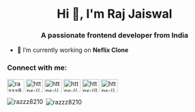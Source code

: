 <h1 align="center">Hi 👋, I'm Raj Jaiswal</h1>
<h3 align="center">A passionate frontend developer from India</h3>



- 🔭 I’m currently working on **Neflix Clone**

<h3 align="left">Connect with me:</h3>
<p align="left">
<a href="https://twitter.com/razzz8210" target="blank"><img align="center" src="https://raw.githubusercontent.com/rahuldkjain/github-profile-readme-generator/master/src/images/icons/Social/twitter.svg" alt="razzz8210" height="30" width="40" /></a>
<a href="https://linkedin.com/in/https://www.linkedin.com/in/raj-jaiswal-613774299/" target="blank"><img align="center" src="https://raw.githubusercontent.com/rahuldkjain/github-profile-readme-generator/master/src/images/icons/Social/linked-in-alt.svg" alt="https://www.linkedin.com/in/raj-jaiswal-613774299/" height="30" width="40" /></a>
<a href="https://instagram.com/https://www.instagram.com/whyso_razz/" target="blank"><img align="center" src="https://raw.githubusercontent.com/rahuldkjain/github-profile-readme-generator/master/src/images/icons/Social/instagram.svg" alt="https://www.instagram.com/whyso_razz/" height="30" width="40" /></a>
<a href="https://www.codechef.com/users/https://www.codechef.com/users/razzz40" target="blank"><img align="center" src="https://cdn.jsdelivr.net/npm/simple-icons@3.1.0/icons/codechef.svg" alt="https://www.codechef.com/users/razzz40" height="30" width="40" /></a>
<a href="https://www.leetcode.com/https://leetcode.com/u/whyso_razz/" target="blank"><img align="center" src="https://raw.githubusercontent.com/rahuldkjain/github-profile-readme-generator/master/src/images/icons/Social/leet-code.svg" alt="https://leetcode.com/u/whyso_razz/" height="30" width="40" /></a>
<a href="https://auth.geeksforgeeks.org/user/https://www.geeksforgeeks.org/user/razzzbwnv/" target="blank"><img align="center" src="https://raw.githubusercontent.com/rahuldkjain/github-profile-readme-generator/master/src/images/icons/Social/geeks-for-geeks.svg" alt="https://www.geeksforgeeks.org/user/razzzbwnv/" height="30" width="40" /></a>
</p>

<p><img align="left" src="https://github-readme-stats.vercel.app/api/top-langs?username=razzz8210&show_icons=true&locale=en&layout=compact" alt="razzz8210" /></p>

<p>&nbsp;<img align="center" src="https://github-readme-stats.vercel.app/api?username=razzz8210&show_icons=true&locale=en" alt="razzz8210" /></p>
